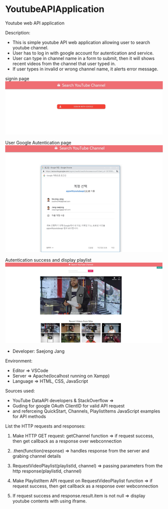 # YoutubeAPIApplication
Youtube web API application 

Description:
- This is simple youtube API web application allowing user to search youtube channel. 
- User has to log in with google account for autentication and service.
- User can type in channel name in a form to submit, then it will shows recent videos from the channel that user typed in.
- If user types in invalid or wrong channel name, it alerts error message.

signin page
![](signin.jpg)

User Google Autentication page
![](OAuth.jpg)

Autentication success and display playlist
![](success.jpg)

- Developer: Saejong Jang

Environment: 
- Editor => VSCode
- Server => Apache(localhost running on Xampp) 
- Language => HTML, CSS, JavaScript
  
Sources used:
- YouTube DataAPI developers & StackOverflow => 
- Guding for google OAuth ClientID for valid API request
- and referceing QuickStart, Channels, PlaylistItems JavaScript examples for API methods

List the HTTP requests and responses:
 
1. Make HTTP GET request: getChannel function => if request success, then get callback as a response over webconnection
 
2. .then(function(response) => handles response from the server and grabing channel details
 
3. RequestVideoPlaylist(playlistId, channel) => passing parameters from the http response(playlistId, channel) 
4. Make PlaylistItem API request on RequestVideoPlaylist function => if request success, then get callback as a response over webconnection
 
5. If request success and response.result.item is not null => display youtube contents with using iframe.
